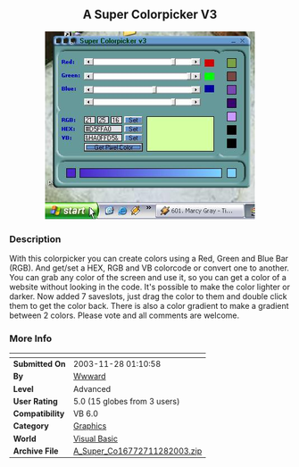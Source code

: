 ﻿<div align="center">

## A Super Colorpicker V3

<img src="PIC200311281258196880.JPG">
</div>

### Description

With this colorpicker you can create colors using a Red, Green and Blue Bar (RGB). And get/set a HEX, RGB and VB colorcode or convert one to another. You can grab any color of the screen and use it, so you can get a color of a website without looking in the code. It's possible to make the color lighter or darker. Now added 7 saveslots, just drag the color to them and double click them to get the color back. There is also a color gradient to make a gradient between 2 colors. Please vote and all comments are welcome.
 
### More Info
 


<span>             |<span>
---                |---
**Submitted On**   |2003-11-28 01:10:58
**By**             |[Wwward](https://github.com/Planet-Source-Code/PSCIndex/blob/master/ByAuthor/wwward.md)
**Level**          |Advanced
**User Rating**    |5.0 (15 globes from 3 users)
**Compatibility**  |VB 6\.0
**Category**       |[Graphics](https://github.com/Planet-Source-Code/PSCIndex/blob/master/ByCategory/graphics__1-46.md)
**World**          |[Visual Basic](https://github.com/Planet-Source-Code/PSCIndex/blob/master/ByWorld/visual-basic.md)
**Archive File**   |[A\_Super\_Co16772711282003\.zip](https://github.com/Planet-Source-Code/wwward-a-super-colorpicker-v3__1-50172/archive/master.zip)








